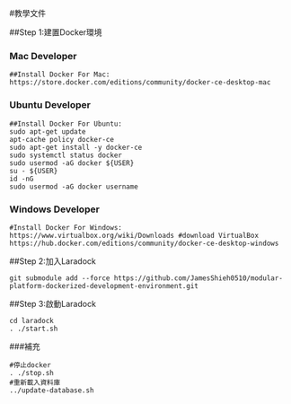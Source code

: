 #教學文件

##Step 1:建置Docker環境

### Mac Developer
```
##Install Docker For Mac:
https://store.docker.com/editions/community/docker-ce-desktop-mac
```
### Ubuntu Developer
```
##Install Docker For Ubuntu:
sudo apt-get update
apt-cache policy docker-ce
sudo apt-get install -y docker-ce
sudo systemctl status docker
sudo usermod -aG docker ${USER}
su - ${USER}
id -nG
sudo usermod -aG docker username
```
### Windows Developer
```
#Install Docker For Windows:
https://www.virtualbox.org/wiki/Downloads #download VirtualBox
https://hub.docker.com/editions/community/docker-ce-desktop-windows
```

##Step 2:加入Laradock

```
git submodule add --force https://github.com/JamesShieh0510/modular-platform-dockerized-development-environment.git
```

##Step 3:啟動Laradock

```
cd laradock
. ./start.sh
```

###補充

```
#停止docker
. ./stop.sh 
#重新載入資料庫
../update-database.sh
```

